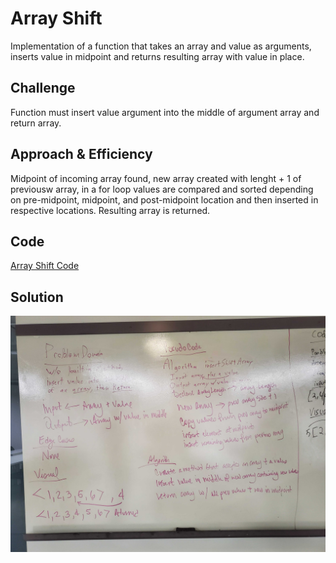# Array Shift
Implementation of a function that takes an array and value as arguments, inserts value in midpoint and returns resulting array with value in place.

## Challenge
Function must insert value argument into the middle of argument array and return array.

## Approach & Efficiency
Midpoint of incoming array found, new array created with lenght + 1 of previousw array, in a for loop values are compared and sorted depending on pre-midpoint, midpoint, and post-midpoint location and then inserted in respective locations. Resulting array is returned.

## Code
[Array Shift Code](src/main/java/code401challenges/Library.java)

## Solution
![array-shift WB](assets/array-shift.jpg)


